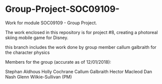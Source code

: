 # Group-Project-SOC09109-
Work for module SOC09109 - Group Project. 

The work enclosed in this repository is for project #8, creating a photoreal skiing mobile game for Disney.

this branch includes the work done by group member callum galbraith for the character physics

Members for the group (accurate as of 12/01/2018):

Stephan Aldhous
Holly Cochrane
Callum Galbraith
Hector Macleod
Dan Nash
Glenn Wilkie-Sullivan (PM)
